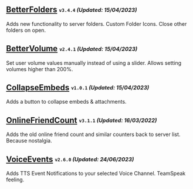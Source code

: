 ## [BetterFolders](https://betterdiscord.app/plugin/BetterFolders) <sub><sup>`v3.4.4` *(Updated: 15/04/2023)*</sup></sub>
Adds new functionality to server folders. Custom Folder Icons. Close other folders on open.

## [BetterVolume](https://betterdiscord.app/plugin/BetterVolume) <sub><sup>`v2.4.1` *(Updated: 15/04/2023)*</sup></sub>
Set user volume values manually instead of using a slider. Allows setting volumes higher than 200%.

## [CollapseEmbeds](https://betterdiscord.app/plugin/CollapseEmbeds) <sub><sup>`v1.0.1` *(Updated: 15/04/2023)*</sup></sub>
Adds a button to collapse embeds & attachments.

## [OnlineFriendCount](https://betterdiscord.app/plugin/OnlineFriendCount) <sub><sup>`v3.1.1` *(Updated: 16/03/2022)*</sup></sub>
Adds the old online friend count and similar counters back to server list. Because nostalgia.

## [VoiceEvents](https://betterdiscord.app/plugin/VoiceEvents) <sub><sup>`v2.6.0` *(Updated: 24/06/2023)*</sup></sub>
Adds TTS Event Notifications to your selected Voice Channel. TeamSpeak feeling.
